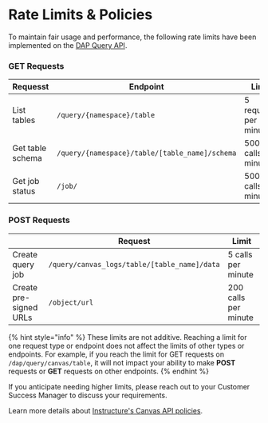 # Rate Limits & Policies

To maintain fair usage and performance, the following rate limits have been implemented on the [DAP Query API](https://github.com/instructure/data-access-platform-documentation/blob/master/docs/query-api.md).

### GET Requests

<table data-full-width="true"><thead><tr><th>Requesst</th><th>Endpoint</th><th>Limit</th></tr></thead><tbody><tr><td>List tables</td><td><code>/query/{namespace}/table</code></td><td>5 requests per minute</td></tr><tr><td>Get table schema</td><td><code>/query/{namespace}/table/[table_name]/schema</code></td><td>500 calls per minute</td></tr><tr><td>Get job status</td><td><code>/job/</code></td><td>500 calls per minute</td></tr></tbody></table>

### POST Requests

<table data-full-width="true"><thead><tr><th></th><th>Request</th><th>Limit</th></tr></thead><tbody><tr><td>Create query job</td><td><code>/query/canvas_logs/table/[table_name]/data</code></td><td>5 calls per minute</td></tr><tr><td>Create pre-signed URLs</td><td><code>/object/url</code></td><td>200 calls per minute</td></tr></tbody></table>

{% hint style="info" %}
These limits are not additive. Reaching a limit for one request type or endpoint does not affect the limits of other types or endpoints. For example, if you reach the limit for GET requests on `/dap/query/canvas/table`, it will not impact your ability to make **POST** requests or **GET** requests on other endpoints.
{% endhint %}

If you anticipate needing higher limits, please reach out to your Customer Success Manager to discuss your requirements.

Learn more details about [Instructure's Canvas API policies](https://www.instructure.com/policies/canvas-api-policy).
